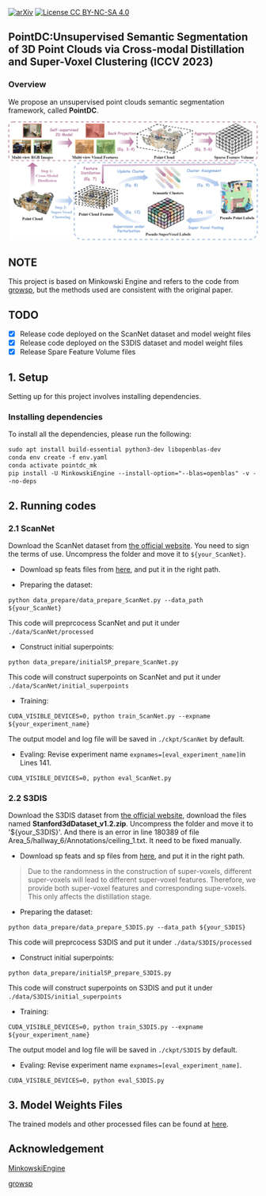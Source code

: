 [![arXiv](https://img.shields.io/badge/arXiv-2304.08965-b31b1b.svg)](https://arxiv.org/abs/2304.08965)
[![License CC BY-NC-SA 4.0](https://img.shields.io/badge/license-CC4.0-blue.svg)](https://creativecommons.org/licenses/by-nc-sa/4.0/legalcode)

## PointDC:Unsupervised Semantic Segmentation of 3D Point Clouds via Cross-modal Distillation and Super-Voxel Clustering (ICCV 2023)

### Overview

We propose an unsupervised point clouds semantic segmentation framework, called  **PointDC**.

<p align="center">
<img src="figs/framework.jpg" alt="drawing" width=800/>
</p>

## NOTE
 This project is based on Minkowski Engine and refers to the code from [growsp](https://github.com/vLAR-group/GrowSP), but the methods used are consistent with the original paper.

## TODO
- [x] Release code deployed on the ScanNet dataset and model weight files
- [x] Release code deployed on the S3DIS dataset and model weight files
- [x] Release Spare Feature Volume files

## 1. Setup
Setting up for this project involves installing dependencies. 

### Installing dependencies
To install all the dependencies, please run the following:
```shell script
sudo apt install build-essential python3-dev libopenblas-dev
conda env create -f env.yaml
conda activate pointdc_mk
pip install -U MinkowskiEngine --install-option="--blas=openblas" -v --no-deps
```
## 2. Running codes
### 2.1 ScanNet
Download the ScanNet dataset from [the official website](http://kaldir.vc.in.tum.de/scannet_benchmark/documentation). 
You need to sign the terms of use. Uncompress the folder and move it to 
`${your_ScanNet}`.
- Download sp feats files from [here](https://pan.baidu.com/s/1ibxoq3HyxRJa3KrnPafCWw?pwd=6666), and put it in the right path.


- Preparing the dataset:
```shell script
python data_prepare/data_prepare_ScanNet.py --data_path ${your_ScanNet}
```
This code will preprcocess ScanNet and put it under `./data/ScanNet/processed`

- Construct initial superpoints:
```shell script
python data_prepare/initialSP_prepare_ScanNet.py
```
This code will construct superpoints on ScanNet and put it under `./data/ScanNet/initial_superpoints`

- Training:
```shell script
CUDA_VISIBLE_DEVICES=0, python train_ScanNet.py --expname ${your_experiment_name}
```
The output model and log file will be saved in `./ckpt/ScanNet` by default.

- Evaling:
Revise experiment name ```expnames=[eval_experiment_name]```in Lines 141. 
```shell script
CUDA_VISIBLE_DEVICES=0, python eval_ScanNet.py
```

### 2.2 S3DIS
Download the S3DIS dataset from [the official website](https://docs.google.com/forms/d/e/1FAIpQLScDimvNMCGhy_rmBA2gHfDu3naktRm6A8BPwAWWDv-Uhm6Shw/viewform?c=0&w=1&pli=1), download the files named **Stanford3dDataset_v1.2.zip**.
Uncompress the folder and move it to '${your_S3DIS}'. And there is an error in line 180389 of file Area_5/hallway_6/Annotations/ceiling_1.txt. It need to be fixed manually.
- Download sp feats and sp files from [here](https://pan.baidu.com/s/1ibxoq3HyxRJa3KrnPafCWw?pwd=6666), and put it in the right path.
>Due to the randomness in the construction of super-voxels, different super-voxels will lead to different super-voxel features. Therefore, we provide both super-voxel features and corresponding supe-voxels. This only affects the distillation stage.

- Preparing the dataset:
```shell script
python data_prepare/data_prepare_S3DIS.py --data_path ${your_S3DIS}
```
This code will preprcocess S3DIS and put it under `./data/S3DIS/processed`

- Construct initial superpoints:
```shell script
python data_prepare/initialSP_prepare_S3DIS.py
```
This code will construct superpoints on S3DIS and put it under `./data/S3DIS/initial_superpoints`

- Training:
```shell script
CUDA_VISIBLE_DEVICES=0, python train_S3DIS.py --expname ${your_experiment_name}
```
The output model and log file will be saved in `./ckpt/S3DIS` by default.

- Evaling:
Revise experiment name `expnames=[eval_experiment_name]`.
```shell script
CUDA_VISIBLE_DEVICES=0, python eval_S3DIS.py
```

## 3. Model Weights Files
The trained models and other processed files can be found at [here](https://pan.baidu.com/s/1ibxoq3HyxRJa3KrnPafCWw?pwd=6666).

## Acknowledgement
[MinkowskiEngine](https://github.com/NVIDIA/MinkowskiEngine)

[growsp](https://github.com/vLAR-group/GrowSP)
